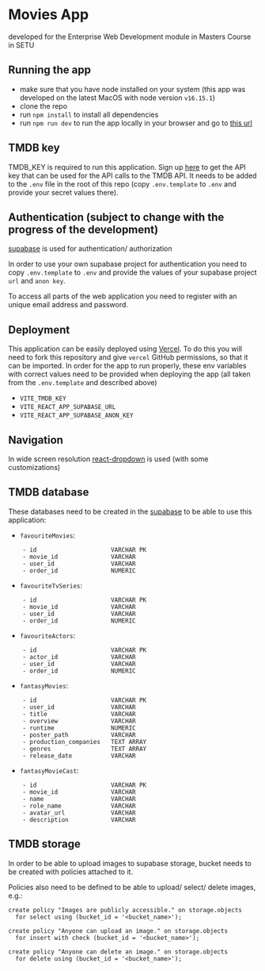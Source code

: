 # Movies App
developed for the Enterprise Web Development module in Masters Course in SETU

## Running the app
* make sure that you have node installed on your system (this app was developed on the latest MacOS with node version `v16.15.1`)
* clone the repo
* run `npm install` to install all dependencies
* run `npm run dev` to run the app locally in your browser and go to [this url](http://localhost:5173)

## TMDB key
TMDB_KEY is required to run this application. Sign up [here](https://www.themoviedb.org/signup) to get the API key that can be used for the API calls to the TMDB API. It needs to be added to the `.env` file in the root of this repo (copy `.env.template` to `.env` and provide your secret values there).

## Authentication (subject to change with the progress of the development)
[supabase](https://supabase.com/) is used for authentication/ authorization

In order to use your own supabase project for authentication you need to copy `.env.template` to `.env` and provide the values of your supabase project `url` and `anon key`.

To access all parts of the web application you need to register with an unique email address and password.

## Deployment
This application can be easily deployed using [Vercel](https://vercel.com/). To do this you will need to fork this repository and give `vercel` GitHub permissions, so that it can be imported. In order for the app to run properly, these env variables with correct values need to be provided when deploying the app (all taken from the `.env.template` and described above)

* `VITE_TMDB_KEY`
* `VITE_REACT_APP_SUPABASE_URL`
* `VITE_REACT_APP_SUPABASE_ANON_KEY`

## Navigation
In wide screen resolution [react-dropdown](https://www.npmjs.com/package/react-dropdown) is used (with some customizations)

## TMDB database
These databases need to be created in the [supabase](https://app.supabase.com/) to be able to use this application:

* `favouriteMovies`:

```
    - id                     VARCHAR PK
    - movie_id               VARCHAR
    - user_id                VARCHAR
    - order_id               NUMERIC
```

* `favouriteTvSeries`:

```
    - id                     VARCHAR PK
    - movie_id               VARCHAR
    - user_id                VARCHAR
    - order_id               NUMERIC
```

* `favouriteActors`:

```
    - id                     VARCHAR PK
    - actor_id               VARCHAR
    - user_id                VARCHAR
    - order_id               NUMERIC
```

* `fantasyMovies`:

```
    - id                     VARCHAR PK
    - user_id                VARCHAR
    - title                  VARCHAR     
    - overview               VARCHAR
    - runtime                NUMERIC
    - poster_path            VARCHAR
    - production_companies   TEXT ARRAY
    - genres                 TEXT ARRAY
    - release_date           VARCHAR
```

* `fantasyMovieCast`:

```
    - id                     VARCHAR PK
    - movie_id               VARCHAR
    - name                   VARCHAR
    - role_name              VARCHAR
    - avatar_url             VARCHAR
    - description            VARCHAR
```

## TMDB storage
In order to be able to upload images to supabase storage, bucket needs to be created with policies attached to it.

Policies also need to be defined to be able to upload/ select/ delete images, e.g.:

```
create policy "Images are publicly accessible." on storage.objects
  for select using (bucket_id = '<bucket_name>');

create policy "Anyone can upload an image." on storage.objects
  for insert with check (bucket_id = '<bucket_name>');

create policy "Anyone can delete an image." on storage.objects
  for delete using (bucket_id = '<bucket_name>');
```
